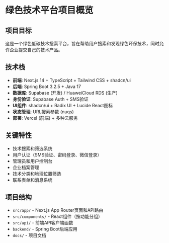 # 绿色技术平台项目概览

## 项目目标
这是一个绿色低碳技术搜索平台，旨在帮助用户搜索和发现绿色环保技术，同时允许企业提交自己的技术产品。

## 技术栈
- **前端**: Next.js 14 + TypeScript + Tailwind CSS + shadcn/ui
- **后端**: Spring Boot 3.2.5 + Java 17  
- **数据库**: Supabase (开发) / HuaweiCloud RDS (生产)
- **身份验证**: Supabase Auth + SMS验证
- **UI组件**: shadcn/ui + Radix UI + Lucide React图标
- **状态管理**: URL搜索参数 (nuqs)
- **部署**: Vercel (前端) + 多种云服务

## 关键特性
- 技术搜索和筛选系统
- 用户认证（SMS验证、密码登录、微信登录）
- 管理员和用户控制台
- 企业档案管理
- 技术分类和地理位置筛选
- 联系表单和消息系统

## 项目结构
- `src/app/` - Next.js App Router页面和API路由
- `src/components/` - React组件（按功能分组）
- `src/api/` - 前端API客户端函数
- `backend/` - Spring Boot后端应用
- `docs/` - 项目文档